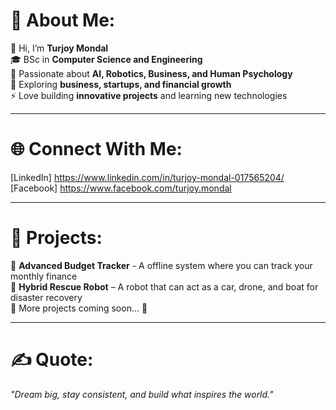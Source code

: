 # 💫 About Me:
👋 Hi, I’m **Turjoy Mondal**  
🎓 BSc in **Computer Science and Engineering**  
🤖 Passionate about **AI, Robotics, Business, and Human Psychology**  
💼 Exploring **business, startups, and financial growth**  
⚡ Love building **innovative projects** and learning new technologies  

---

# 🌐 Connect With Me:
[LinkedIn] https://www.linkedin.com/in/turjoy-mondal-017565204/
[Facebook] https://www.facebook.com/turjoy.mondal  

---

# 🚀 Projects:
🔹 **Advanced Budget Tracker** - A offline system where you can track your monthly finance  
🔹 **Hybrid Rescue Robot** – A robot that can act as a car, drone, and boat for disaster recovery  
🔹 More projects coming soon… 🚧  

---

# ✍️ Quote:
_"Dream big, stay consistent, and build what inspires the world."_
